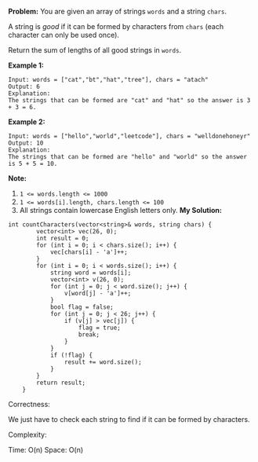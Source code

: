 **Problem:**
You are given an array of strings `words` and a string `chars`.

A string is *good* if it can be formed by characters from `chars` (each character can only be used once).

Return the sum of lengths of all good strings in `words`.

 

**Example 1:**

```
Input: words = ["cat","bt","hat","tree"], chars = "atach"
Output: 6
Explanation: 
The strings that can be formed are "cat" and "hat" so the answer is 3 + 3 = 6.
```

**Example 2:**

```
Input: words = ["hello","world","leetcode"], chars = "welldonehoneyr"
Output: 10
Explanation: 
The strings that can be formed are "hello" and "world" so the answer is 5 + 5 = 10.
```

 

**Note:**

1. `1 <= words.length <= 1000`
2. `1 <= words[i].length, chars.length <= 100`
3. All strings contain lowercase English letters only.
**My Solution:**
```
int countCharacters(vector<string>& words, string chars) {
        vector<int> vec(26, 0);
        int result = 0;
        for (int i = 0; i < chars.size(); i++) {
            vec[chars[i] - 'a']++;
        }
        for (int i = 0; i < words.size(); i++) {
            string word = words[i];
            vector<int> v(26, 0);
            for (int j = 0; j < word.size(); j++) {
                v[word[j] - 'a']++;
            }
            bool flag = false;
            for (int j = 0; j < 26; j++) {
                if (v[j] > vec[j]) {
                    flag = true;
                    break;
                }
            }
            if (!flag) {
                result += word.size();
            }
        }
        return result;
    }
```
Correctness:

We just have to check each string to find if it can be formed by characters.

Complexity:

Time: O(n)
Space: O(n)